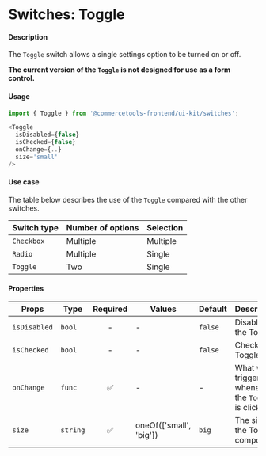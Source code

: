 # Switches: Toggle

#### Description

The `Toggle` switch allows a single settings option to be turned on or off.

**The current version of the `Toggle` is not designed for use as a form control.**

#### Usage

```js
import { Toggle } from '@commercetools-frontend/ui-kit/switches';

<Toggle
  isDisabled={false}
  isChecked={false}
  onChange={..}
  size='small'
/>
```

#### Use case

The table below describes the use of the `Toggle` compared with the other switches.

| Switch type | Number of options | Selection |
| ----------- | ----------------- | --------- |
| `Checkbox`  | Multiple          | Multiple  |
| `Radio`     | Multiple          | Single    |
| `Toggle`    | Two               | Single    |

#### Properties

| Props        | Type     | Required | Values                  | Default | Description                                         |
| ------------ | -------- | :------: | ----------------------- | ------- | --------------------------------------------------- |
| `isDisabled` | `bool`   |    -     | -                       | `false` | Disables the Toggle                                 |
| `isChecked`  | `bool`   |    -     | -                       | `false` | Checks the Toggle                                   |
| `onChange`   | `func`   |    ✅    | -                       | -       | What will trigger whenever the `Toggle` is clicked. |
| `size`       | `string` |    ✅    | oneOf(['small', 'big']) | `big`   | The size of the Toggle component.                   |
